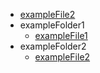  - [exampleFile2](/10-exampleFile.md)
  - exampleFolder1
    - [exampleFile1](/20-exampleFolder1/exampleFile1.md)
  - exampleFolder2
    - [exampleFile2](/30-exampleFolder2/exampleFile2.md)